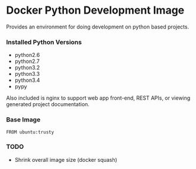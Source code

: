 Docker Python Development Image
============

Provides an environment for doing development on python based projects.

### Installed Python Versions

* python2.6
* python2.7
* python3.2
* python3.3
* python3.4
* pypy

Also included is nginx to support web app front-end, REST APIs, or viewing generated project documentation.

### Base Image

    FROM ubuntu:trusty


### TODO

* Shrink overall image size (docker squash)
